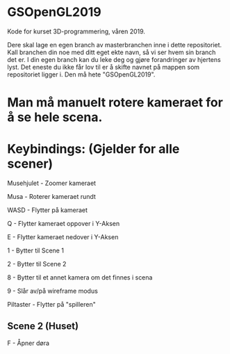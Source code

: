 # GSOpenGL2019
Kode for kurset 3D-programmering, våren 2019.

Dere skal lage en egen branch av masterbranchen inne i dette repositoriet. Kall branchen din noe med ditt eget ekte navn, så vi ser hvem sin branch det er.
I din egen branch kan du leke deg og gjøre forandringer av hjertens lyst. Det eneste du ikke får lov til er å skifte navnet på mappen som repositoriet ligger i. Den må hete "GSOpenGL2019".


# Man må manuelt rotere kameraet for å se hele scena.


# Keybindings: (Gjelder for alle scener)

Musehjulet - Zoomer kameraet

Musa - Roterer kameraet rundt

WASD - Flytter på kameraet

Q - Flytter kameraet oppover i Y-Aksen

E - Flytter kameraet nedover i Y-Aksen

1 - Bytter til Scene 1

2 - Bytter til Scene 2

8 - Bytter til et annet kamera om det finnes i scena

9 - Slår av/på wireframe modus

Piltaster - Flytter på "spilleren"


## Scene 2 (Huset)

F - Åpner døra

